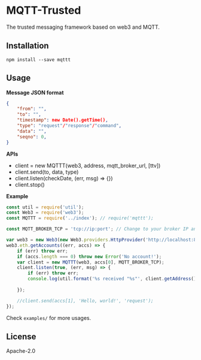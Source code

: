 # MQTT-Trusted

The trusted messaging framework based on web3 and MQTT.

## Installation

`npm install --save mqttt`

## Usage

**Message JSON format**
```json
{
    "from": "",
    "to": "",
    "timestamp": new Date().getTime(),
    "type": "request"/"response"/"command", 
    "data": "",
    "seqno": 0,
}

```

**APIs**
- client = new MQTTT(web3, address, mqtt_broker_url, [ttv])
- client.send(to, data, type)
- client.listen(checkDate, (err, msg) => {})
- client.stop()

**Example**
```javascript
const util = require('util');
const Web3 = require('web3');
const MQTTT = require('../index'); // require('mqttt');

const MQTT_BROKER_TCP = 'tcp://ip:port'; // Change to your broker IP and Port

var web3 = new Web3(new Web3.providers.HttpProvider('http://localhost:8545'));
web3.eth.getAccounts((err, accs) => {
    if (err) throw err;
    if (accs.length === 0) throw new Error('No account!');
    var client = new MQTTT(web3, accs[0], MQTT_BROKER_TCP);
    client.listen(true, (err, msg) => {
        if (err) throw err;
        console.log(util.format('%s received "%s"', client.getAddress(), msg.data));
        
    });

    //client.send(accs[1], 'Hello, world!', 'request');
});

```

Check `examples/` for more usages.

## License

Apache-2.0
